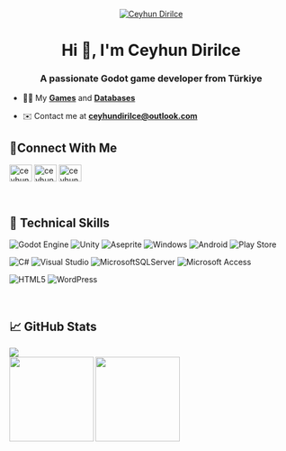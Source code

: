<p align="center">
  <a href="https://linktr.ee/ceyhundirilce">
    <img src="https://media.licdn.com/dms/image/v2/D4D16AQGZ_7A9mMpDtQ/profile-displaybackgroundimage-shrink_350_1400/profile-displaybackgroundimage-shrink_350_1400/0/1727972408775?e=1747267200&v=beta&t=XZc99JBMPlWnXV3cZXBhFyPs_y0SrUmPUsOL63x6yzQ" alt="Ceyhun Dirilce">
  </a>
</p>

<h1 align="center">Hi 👋, I'm Ceyhun Dirilce</h1>
<h3 align="center">A passionate Godot game developer from Türkiye</h3>

- 👨‍💻 My **[Games](https://drive.google.com/file/d/1HuzptBw-Njv4rHZKqAwOEeUgzOrWkBMp/view?usp=drive_link)** and **[Databases](https://drive.google.com/file/d/1onK26KAq7vGvVf3h8T7zRDiIQdRDfbCV/view)**

- ✉️ Contact me at **ceyhundirilce@outlook.com**

## 🤝Connect With Me

<p>
<a href="https://linkedin.com/in/ceyhundirilce" target="blank"><img align="center" src="https://raw.githubusercontent.com/rahuldkjain/github-profile-readme-generator/master/src/images/icons/Social/linked-in-alt.svg" alt="ceyhundirilce" height="30" width="40" /></a>
<a href="https://instagram.com/ceyhun.dirilce" target="blank"><img align="center" src="https://raw.githubusercontent.com/rahuldkjain/github-profile-readme-generator/master/src/images/icons/Social/instagram.svg" alt="ceyhun.dirilce" height="30" width="40" /></a>
<a href="https://youtube.com/@ceyhundirilce" target="blank"><img align="center" src="https://raw.githubusercontent.com/rahuldkjain/github-profile-readme-generator/master/src/images/icons/Social/youtube.svg" alt="ceyhundirilce" height="30" width="40" /></a>
</p>

</br>

## 💼 Technical Skills

![Godot Engine](https://img.shields.io/badge/Godot_Engine-%23478CBF.svg?style=for-the-badge&logo=godot-engine&logoColor=white)
![Unity](https://img.shields.io/badge/unity-%23000000.svg?style=for-the-badge&logo=unity&logoColor=white)
![Aseprite](https://img.shields.io/badge/Aseprite-FFFFFF?style=for-the-badge&logo=Aseprite&logoColor=#7D929E)
![Windows](https://img.shields.io/badge/Windows-0078D6?style=for-the-badge&logo=windows&logoColor=white)
![Android](https://img.shields.io/badge/Android-3DDC84?style=for-the-badge&logo=android&logoColor=white)
![Play Store](https://img.shields.io/badge/Google_Play-414141?style=for-the-badge&logo=google-play&logoColor=white)
  
![C#](https://img.shields.io/badge/c%23-%23239120.svg?style=for-the-badge&logo=csharp&logoColor=white)
![Visual Studio](https://img.shields.io/badge/Visual%20Studio-5C2D91.svg?style=for-the-badge&logo=visual-studio&logoColor=white)
![MicrosoftSQLServer](https://img.shields.io/badge/Microsoft%20SQL%20Server-CC2927?style=for-the-badge&logo=microsoft%20sql%20server&logoColor=white)
![Microsoft Access](https://img.shields.io/badge/Microsoft_Access-A4373A?style=for-the-badge&logo=microsoft-access&logoColor=white)
  
![HTML5](https://img.shields.io/badge/html5-%23E34F26.svg?style=for-the-badge&logo=html5&logoColor=white)
![WordPress](https://img.shields.io/badge/WordPress-%23117AC9.svg?style=for-the-badge&logo=WordPress&logoColor=white)

</br>

## 📈 GitHub Stats

<a href="https://visitorbadge.io/status?path=https%3A%2F%2Fgithub.com%2Fceyhundirilce">
  <img src="https://api.visitorbadge.io/api/visitors?path=https%3A%2F%2Fgithub.com%2Fceyhundirilce&labelColor=%23697689&countColor=%23263759&style=plastic&labelStyle=upper" />
</a>

</br>

<a href="https://github.com/ceyhundirilce">
  <img height=150 align="left" src="https://github-readme-stats.vercel.app/api/top-langs?username=ceyhundirilce&layout=compact&theme=dark&langs_count=8&card_width=150" />
</a>

<a href="https://github.com/ceyhundirilce">
  <img height=150 align="left" src="https://github-readme-stats.vercel.app/api?username=ceyhundirilce&theme=dark&show_icons=true&hide=contribs&card_width=250" />
</a>
